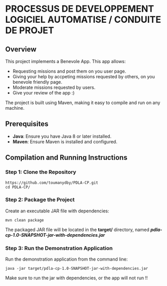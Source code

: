 # PROCESSUS DE DEVELOPPEMENT LOGICIEL AUTOMATISE / CONDUITE DE PROJET

## Overview
This project implements a Benevole App. This app allows:

- Requesting missions and post them on you user page.
- Giving your help by accpeting missions requested by others, on you benevole friendly page.
- Moderate missions requested by users.
- Give your review of the app :)

The project is built using Maven, making it easy to compile and run on any machine.

## Prerequisites
- **Java**: Ensure you have Java 8 or later installed.
- **Maven**: Ensure Maven is installed and configured.

## Compilation and Running Instructions
### Step 1: Clone the Repository

```
https://github.com/toumanydby/PDLA-CP.git
cd PDLA-CP/
```

### Step 2: Package the Project
Create an executable JAR file with dependencies:

`mvn clean package`

The packaged JAR file will be located in the **target/** directory, named ***pdla-cp-1.0-SNAPSHOT-jar-with-dependencies.jar***

### Step 3: Run the Demonstration Application

Run the demonstration application from the command line:

`java -jar target/pdla-cp-1.0-SNAPSHOT-jar-with-dependencies.jar`

Make sure to run the jar with dependencies, or the app will not run !!
